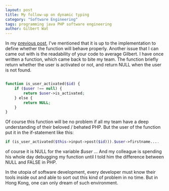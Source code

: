 ```yaml
---
layout: post
title: My follow-up on dynamic typing
category: "Software Engineering"
tags: programming java PHP software engineering
author: Gilbert Wat
---
```

In my [previous post](/php/2012/04/28/why-i-prefer-static-typed/), I've mentioned that it is up to the implementation to define whether the function will behave properly\. Another issue that I can came out with is the readability of your code to average Gilbert\. I have once written a function, which came back to bite my team\. The function briefly return whether the user is activated or not, and return NULL when the user is not found\.

```php

function is_user_activated($id) {  
	if ($user !== null) {
		return $user->is_activated;  
	} else {
		return NULL;
	}
}
```

Of course this function will be no problem if all my team have a deep understanding of their beloved / behated PHP\. But the user of the function put it in the if-statement like this:  
```php
if (is_user_activated($this->input->post($id))).$user->firstname....
```

of course it is NULL for the variable *$user* \.\.\. And my colleague is spending his whole day debugging my function until I told him the difference between NULL and FALSE in PHP\.

In the utopia of software development, every developer must know their tools inside out and able to sort out this kind of problem in no time\. But in Hong Kong, one can only dream of such environment\.
